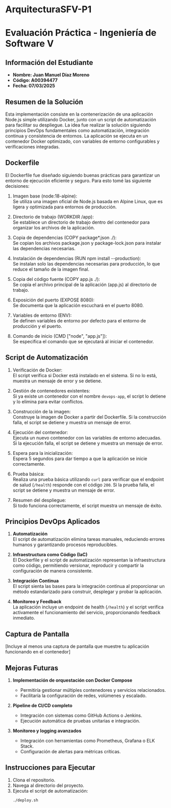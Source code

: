 # ArquitecturaSFV-P1

# Evaluación Práctica - Ingeniería de Software V

## Información del Estudiante
- **Nombre: Juan Manuel Díaz Moreno**
- **Código: A00394477**
- **Fecha: 07/03/2025**

## Resumen de la Solución
Esta implementación consiste en la contenerización de una aplicación Node.js simple utilizando Docker, junto con un script de automatización para facilitar su despliegue. La idea fue realizar la solución siguiendo principios DevOps fundamentales como automatización, integración continua y consistencia de entornos. La aplicación se ejecuta en un contenedor Docker optimizado, con variables de entorno configurables y verificaciones integradas.

## Dockerfile
El Dockerfile fue diseñado siguiendo buenas prácticas para garantizar un entorno de ejecución eficiente y seguro. Para esto tomé las siguiente decisiones:

1. Imagen base (node:18-alpine):  
   Se utiliza una imagen oficial de Node.js basada en Alpine Linux, que es ligera y optimizada para entornos de producción.

2. Directorio de trabajo (WORKDIR /app):  
   Se establece un directorio de trabajo dentro del contenedor para organizar los archivos de la aplicación.

3. Copia de dependencias (COPY package*.json ./):  
   Se copian los archivos package.json y package-lock.json para instalar las dependencias necesarias.

4. Instalación de dependencias (RUN npm install --production):  
   Se instalan solo las dependencias necesarias para producción, lo que reduce el tamaño de la imagen final.

5. Copia del código fuente (COPY app.js ./):  
   Se copia el archivo principal de la aplicación (app.js) al directorio de trabajo.

6. Exposición del puerto (EXPOSE 8080):  
   Se documenta que la aplicación escuchará en el puerto 8080.

7. Variables de entorno (ENV):  
   Se definen variables de entorno por defecto para el entorno de producción y el puerto.

8. Comando de inicio (CMD ["node", "app.js"]):  
   Se especifica el comando que se ejecutará al iniciar el contenedor.

## Script de Automatización
1. Verificación de Docker:  
   El script verifica si Docker está instalado en el sistema. Si no lo está, muestra un mensaje de error y se detiene.

2. Gestión de contenedores existentes:  
   Si ya existe un contenedor con el nombre `devops-app`, el script lo detiene y lo elimina para evitar conflictos.

3. Construcción de la imagen:  
   Construye la imagen de Docker a partir del Dockerfile. Si la construcción falla, el script se detiene y muestra un mensaje de error.

4. Ejecución del contenedor:  
   Ejecuta un nuevo contenedor con las variables de entorno adecuadas. Si la ejecución falla, el script se detiene y muestra un mensaje de error.

5. Espera para la inicialización:  
   Espera 5 segundos para dar tiempo a que la aplicación se inicie correctamente.

6. Prueba básica:  
   Realiza una prueba básica utilizando `curl` para verificar que el endpoint de salud (`/health`) responde con el código `200`. Si la prueba falla, el script se detiene y muestra un mensaje de error.

7. Resumen del despliegue:  
   Si todo funciona correctamente, el script muestra un mensaje de éxito.

## Principios DevOps Aplicados
1. **Automatización**  
   El script de automatización elimina tareas manuales, reduciendo errores humanos y garantizando procesos reproducibles.

2. **Infraestructura como Código (IaC)**  
   El Dockerfile y el script de automatización representan la infraestructura como código, permitiendo versionar, reproducir y compartir la configuración de manera consistente.

3. **Integración Continua**  
   El script sienta las bases para la integración continua al proporcionar un método estandarizado para construir, desplegar y probar la aplicación.

4. **Monitoreo y Feedback**  
   La aplicación incluye un endpoint de health (`/health`) y el script verifica activamente el funcionamiento del servicio, proporcionando feedback inmediato.

## Captura de Pantalla
[Incluye al menos una captura de pantalla que muestre tu aplicación funcionando en el contenedor]

## Mejoras Futuras
1. **Implementación de orquestación con Docker Compose**  
   - Permitiría gestionar múltiples contenedores y servicios relacionados.  
   - Facilitaría la configuración de redes, volúmenes y escalado.

2. **Pipeline de CI/CD completo**  
   - Integración con sistemas como GitHub Actions o Jenkins.  
   - Ejecución automática de pruebas unitarias e integración.   

3. **Monitoreo y logging avanzados**  
   - Integración con herramientas como Prometheus, Grafana o ELK Stack.  
   - Configuración de alertas para métricas críticas.


## Instrucciones para Ejecutar
1. Clona el repositorio.
2. Navega al directorio del proyecto.
3. Ejecuta el script de automatización:
   ```bash
   ./deploy.sh